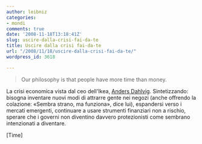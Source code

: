 ```yaml
---
author: leibniz
categories:
- mondi
comments: true
date: '2008-11-18T13:18:41Z'
slug: uscire-dalla-crisi-fai-da-te
title: Uscire dalla crisi fai-da-te
url: "/2008/11/18/uscire-dalla-crisi-fai-da-te/"
wordpress_id: 3618

---
```

> Our philosophy is that people have more time than money.


La crisi economica vista dal ceo dell'Ikea, [Anders Dahlvig](http://www.time.com/time/business/article/0,8599,1859917,00.html?xid=rss-topstories). Sintetizzando: bisogna inventare nuovi modi di attrarre gente nei negozi (anche offrendo la colazione: «Sembra strano, ma funziona», dice lui), espandersi verso i mercati emergenti, continuare a usare strumenti finanziari non a rischio, sperare che i governi non diventino davvero protezionisti come sembrano intenzionati a diventare.

[Time]
